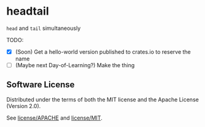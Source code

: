 # headtail

`head` and `tail` simultaneously

TODO:
- [x] (Soon) Get a hello-world version published to crates.io to reserve the name
- [ ] (Maybe next Day-of-Learning?) Make the thing

## Software License

Distributed under the terms of both the MIT license and the Apache License (Version 2.0).

See [license/APACHE](license/APACHE) and [license/MIT](license/MIT).
